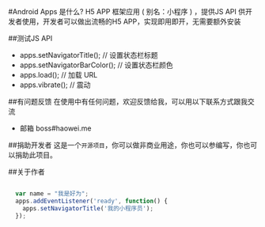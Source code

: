 #Android Apps 是什么?
H5 APP 框架应用 ( 别名：小程序 ) ，提供JS API 供开发者使用，开发者可以做出流畅的H5 APP，实现即用即开，无需要额外安装


##测试JS API
* apps.setNavigatorTitle(); // 设置状态栏标题
* apps.setNavigatorBarColor(); // 设置状态栏颜色
* apps.load(); // 加载 URL
* apps.vibrate(); // 震动

##有问题反馈
在使用中有任何问题，欢迎反馈给我，可以用以下联系方式跟我交流

* 邮箱 boss#haowei.me

##捐助开发者
这是一个`开源项目`，你可以做非商业用途，你也可以参编写，你也可以捐助此项目。


##关于作者

```javascript

  var name = "我是好为";
  apps.addEventListener('ready', function() {
    apps.setNavigatorTitle('我的小程序员');
  });
  
  
```